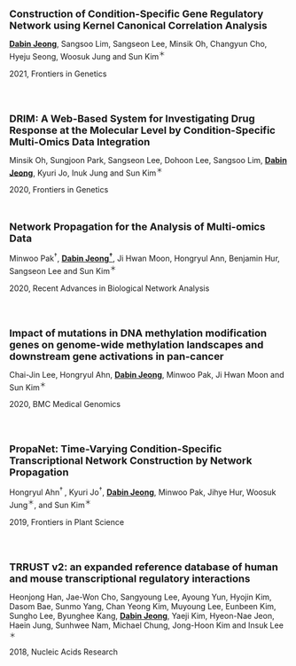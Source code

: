 <a href="https://www.frontiersin.org/articles/10.3389/fgene.2021.652623/abstract" style="text-decoration:none" hover="text_decoration:underline"><font size="+1"><b>Construction of Condition-Specific Gene Regulatory Network using Kernel Canonical Correlation Analysis</b></font></a>

 <u><b>Dabin Jeong</b></u>, Sangsoo Lim, Sangseon Lee, Minsik Oh, Changyun Cho, Hyeju Seong, Woosuk Jung and Sun Kim<sup>&#65290;</sup>

2021, Frontiers in Genetics

<br><br>

<a href="https://www.frontiersin.org/articles/10.3389/fgene.2020.564792/full" style="text-decoration:none" hover="text_decoration:underline"><font size="+1"><b>DRIM: A Web-Based System for Investigating Drug Response at the Molecular Level by Condition-Specific Multi-Omics Data Integration</b></font></a>

Minsik Oh, Sungjoon Park, Sangseon Lee, Dohoon Lee, Sangsoo Lim, <u><b>Dabin Jeong</b></u>, Kyuri Jo, Inuk Jung and Sun Kim<sup>&#65290;</sup>

2020, Frontiers in Genetics

<br><br>
<a href="https://link.springer.com/chapter/10.1007%2F978-3-030-57173-3_9" style="text-decoration:none" hover="text_decoration:underline"><font size="+1"><b>Network Propagation for the Analysis of Multi-omics Data</b></font></a>

Minwoo Pak<sup>&#8224;</sup>, <u><b>Dabin Jeong<sup>&#8224;</sup></b></u>, Ji Hwan Moon, Hongryul Ann, Benjamin Hur, Sangseon Lee and Sun Kim<sup>&#65290;</sup>

2020, Recent Advances in Biological Network Analysis

<br><br>

<a href="https://bmcmedgenomics.biomedcentral.com/articles/10.1186/s12920-020-0659-4" style="text-decoration:none" hover="text_decoration:underline"><font size="+1"><b>Impact of mutations in DNA methylation modification genes on genome-wide methylation landscapes and downstream gene activations in pan-cancer</b></font></a>

Chai-Jin Lee, Hongryul Ahn, <u><b>Dabin Jeong</b></u>, Minwoo Pak, Ji Hwan Moon and Sun Kim<sup>&#65290;</sup>

2020, BMC Medical Genomics

<br><br>

<a href="https://www.frontiersin.org/articles/10.3389/fpls.2019.00698/full" style="text-decoration:none" hover="text_decoration:underline"><font size="+1"><b>PropaNet: Time-Varying Condition-Specific Transcriptional Network Construction by Network Propagation</b></font></a>

Hongryul Ahn<sup><span>&#8224;</span> </sup> , Kyuri Jo<sup><span>&#8224;</span></sup>, <u><b>Dabin Jeong</b></u>, Minwoo Pak, Jihye Hur, Woosuk Jung<sup>&#65290;</sup>, and Sun Kim<sup>&#65290;</sup>

2019, Frontiers in Plant Science

<br><br>

<a href="https://academic.oup.com/nar/article/46/D1/D380/4566018" style="text-decoration:none" hover="text_decoration:underline"><font size="+1"><b>TRRUST v2: an expanded reference database of human and mouse transcriptional regulatory interactions</b></font></a>

Heonjong Han, Jae-Won Cho, Sangyoung Lee, Ayoung Yun, Hyojin Kim, Dasom Bae, Sunmo Yang, Chan Yeong Kim, Muyoung Lee, Eunbeen Kim, Sungho Lee, Byunghee Kang, <u><b>Dabin Jeong</b></u>, Yaeji Kim, Hyeon-Nae Jeon, Haein Jung, Sunhwee Nam, Michael Chung, Jong-Hoon Kim and Insuk Lee <sup>&#65290;</sup>

2018, Nucleic Acids Research





